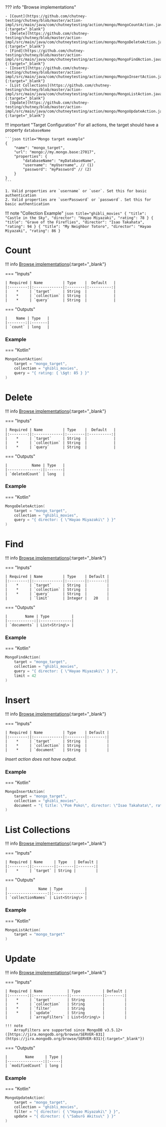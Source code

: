 ??? info "Browse implementations"

    - [Count](https://github.com/chutney-testing/chutney/blob/master/action-impl/src/main/java/com/chutneytesting/action/mongo/MongoCountAction.java){:target="_blank"}
    - [Delete](https://github.com/chutney-testing/chutney/blob/master/action-impl/src/main/java/com/chutneytesting/action/mongo/MongoDeleteAction.java){:target="_blank"}
    - [Find](https://github.com/chutney-testing/chutney/blob/master/action-impl/src/main/java/com/chutneytesting/action/mongo/MongoFindAction.java){:target="_blank"}
    - [Insert](https://github.com/chutney-testing/chutney/blob/master/action-impl/src/main/java/com/chutneytesting/action/mongo/MongoInsertAction.java){:target="_blank"}
    - [List Collections](https://github.com/chutney-testing/chutney/blob/master/action-impl/src/main/java/com/chutneytesting/action/mongo/MongoListAction.java){:target="_blank"}
    - [Update](https://github.com/chutney-testing/chutney/blob/master/action-impl/src/main/java/com/chutneytesting/action/mongo/MongoUpdateAction.java){:target="_blank"}

!!! important "Target Configuration"
    For all actions, the target should have a property `databaseName`

    ```json title="Mongo target example"
    {
        "name": "mongo_target",
        "url": "mongo://my.mongo.base:27017",
        "properties": {
            "databaseName": "myDatabaseName",
            "username": "myUsername", // (1)
            "password": "myPassword" // (2)
        }
    }
    ```

    1. Valid properties are `username` or `user`. Set this for basic authentication
    2. Valid properties are `userPassword` or `password`. Set this for basic authentication

!!! note "Collection Example"
    ```json title="ghibli_movies"
    {
      "title": "Castle in the Sky",
      "director": "Hayao Miyazaki",
      "rating": 78
    }
    {
      "title": "Grave of the Fireflies",
      "director": "Isao Takahata",
      "rating": 94
    }
    {
      "title": "My Neighbor Totoro",
      "director": "Hayao Miyazaki",
      "rating": 86
    }
    ```

# Count
!!! info [Browse implementations](https://github.com/chutney-testing/chutney/blob/master/action-impl/src/main/java/com/chutneytesting/action/mongo/MongoCountAction.java){:target="_blank"}

=== "Inputs"

    | Required | Name         | Type    |  Default   |
    |:--------:|:-------------|:--------|:----------:|
    |    *     | `target`     | String  |            |
    |    *     | `collection` | String  |            |
    |    *     | `query`      | String  |            |

=== "Outputs"

    |    Name | Type   |
    |--------:|:-------|
    | `count` | long   |

### Example

=== "Kotlin"
``` kotlin
MongoCountAction(
    target = "mongo_target",
    collection = "ghibli_movies",
    query = "{ rating: { \$gt: 85 } }"
)
```

# Delete
!!! info [Browse implementations](https://github.com/chutney-testing/chutney/blob/master/action-impl/src/main/java/com/chutneytesting/action/mongo/MongoDeleteAction.java){:target="_blank"}

=== "Inputs"

    | Required | Name         | Type    |  Default   |
    |:--------:|:-------------|:--------|:----------:|
    |    *     | `target`     | String  |            |
    |    *     | `collection` | String  |            |
    |    *     | `query`      | String  |            |

=== "Outputs"

    |           Name | Type   |
    |---------------:|:-------|
    | `deletedCount` | long   |

### Example

=== "Kotlin"
``` kotlin
MongoDeleteAction(
    target = "mongo_target",
    collection = "ghibli_movies",
    query = "{ director: { \"Hayao Miyazaki\" } }"
)
```

# Find
!!! info [Browse implementations](https://github.com/chutney-testing/chutney/blob/master/action-impl/src/main/java/com/chutneytesting/action/mongo/MongoFindAction.java){:target="_blank"}

=== "Inputs"

    | Required | Name         | Type    | Default |
    |:--------:|:-------------|:--------|:-------:|
    |    *     | `target`     | String  |         |
    |    *     | `collection` | String  |         |
    |    *     | `query`      | String  |         |
    |          | `limit`      | Integer |   20    |

=== "Outputs"

    |        Name | Type          |
    |------------:|:--------------|
    | `documents` | List<String\> |

### Example

=== "Kotlin"
``` kotlin
MongoFindAction(
    target = "mongo_target",
    collection = "ghibli_movies",
    query = "{ director: { \"Hayao Miyazaki\" } }",
    limit = 42
)
```

# Insert
!!! info [Browse implementations](https://github.com/chutney-testing/chutney/blob/master/action-impl/src/main/java/com/chutneytesting/action/mongo/MongoInsertAction.java){:target="_blank"}

=== "Inputs"

    | Required | Name         | Type    | Default |
    |:--------:|:-------------|:--------|:-------:|
    |    *     | `target`     | String  |         |
    |    *     | `collection` | String  |         |
    |    *     | `document`   | String  |         |

*Insert action does not have output.*

### Example

=== "Kotlin"
``` kotlin
MongoInsertAction(
    target = "mongo_target",
    collection = "ghibli_movies",
    document = "{ title: \"Pom Poko\", director: \"Isao Takahata\", rating: 77 }"
)
```

# List Collections
!!! info [Browse implementations](https://github.com/chutney-testing/chutney/blob/master/action-impl/src/main/java/com/chutneytesting/action/mongo/MongoListAction.java){:target="_blank"}

=== "Inputs"

    | Required | Name     | Type   | Default |
    |:--------:|:---------|:-------|:-------:|
    |    *     | `target` | String |         |

=== "Outputs"

    |              Name | Type          |
    |------------------:|:--------------|
    | `collectionNames` | List<String\> |

### Example

=== "Kotlin"
``` kotlin
MongoListAction(
    target = "mongo_target"
)
```

# Update
!!! info [Browse implementations](https://github.com/chutney-testing/chutney/blob/master/action-impl/src/main/java/com/chutneytesting/action/mongo/MongoUpdateAction.java){:target="_blank"}

=== "Inputs"

    | Required | Name           | Type          | Default |
    |:--------:|:---------------|:--------------|:-------:|
    |    *     | `target`       | String        |         |
    |    *     | `collection`   | String        |         |
    |    *     | `filter`       | String        |         |
    |    *     | `update`       | String        |         |
    |          | `arrayFilters` | List<String\> |         |

    !!! note
        ArrayFilters are supported since MongoDB v3.5.12+ ([https://jira.mongodb.org/browse/SERVER-831](https://jira.mongodb.org/browse/SERVER-831){:target="_blank"})
=== "Outputs"

    |        Name     | Type |
    |----------------:|:-----|
    | `modifiedCount` | long |

### Example

=== "Kotlin"
``` kotlin
MongoUpdateAction(
    target = "mongo_target",
    collection = "ghibli_movies",
    filter = "{ director: { \"Hayao Miyazaki\" } }",
    update = "{ director: { \"Saburō Akitsu\" } }"
)
```
